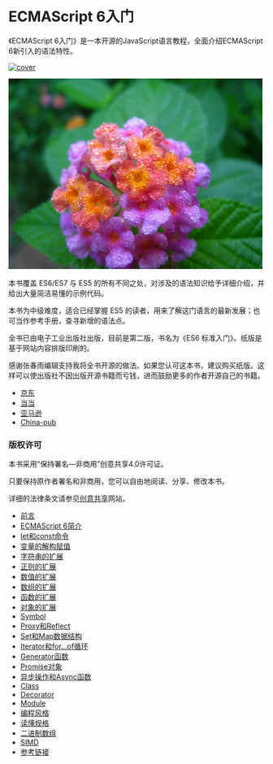 # ECMAScript 6入门

《ECMAScript 6入门》是一本开源的JavaScript语言教程，全面介绍ECMAScript 6新引入的语法特性。

[![cover](/images/cover_thumbnail.jpg)](../images/cover-2nd.jpg)

[![flower](images/IMG_8807.jpg)](/images/cover-2nd.jpg)

本书覆盖 ES6/ES7 与 ES5 的所有不同之处，对涉及的语法知识给予详细介绍，并给出大量简洁易懂的示例代码。

本书为中级难度，适合已经掌握 ES5 的读者，用来了解这门语言的最新发展；也可当作参考手册，查寻新增的语法点。

全书已由电子工业出版社出版，目前是第二版，书名为《ES6 标准入门》。纸版是基于网站内容排版印刷的。

感谢张春雨编辑支持我将全书开源的做法。如果您认可这本书，建议购买纸版。这样可以使出版社不因出版开源书籍而亏钱，进而鼓励更多的作者开源自己的书籍。

- [京东](http://item.jd.com/11849235.html)
- [当当](http://product.dangdang.com/23840431.html)
- [亚马逊](http://www.amazon.cn/ES6-%E6%A0%87%E5%87%86%E5%85%A5%E9%97%A8-%E9%98%AE%E4%B8%80%E5%B3%B0/dp/B01A18WWAG/)
- [China-pub](http://product.china-pub.com/4904712)

### 版权许可

本书采用“保持署名—非商用”创意共享4.0许可证。

只要保持原作者署名和非商用，您可以自由地阅读、分享、修改本书。

详细的法律条文请参见[创意共享](http://creativecommons.org/licenses/by-nc/4.0/)网站。
- [前言](?file=README.md)
- [ECMAScript 6简介](?file=docs/intro.md)
- [let和const命令](?file=/docs/let.md)
- [变量的解构赋值](?file=docs/destructuring.md)
- [字符串的扩展](?file=docs/string.md)
- [正则的扩展](?file=docs/regex.md)
- [数值的扩展](?file=docs/number.md)
- [数组的扩展](?file=docs/array.md)
- [函数的扩展](?file=docs/function.md)
- [对象的扩展](?file=docs/object.md)
- [Symbol](?file=docs/symbol.md)
- [Proxy和Reflect](?file=docs/proxy.md)
- [Set和Map数据结构](?file=docs/set-map.md)
- [Iterator和for...of循环](?file=docs/iterator.md)
- [Generator函数](?file=docs/generator.md)
- [Promise对象](?file=docs/promise.md)
- [异步操作和Async函数](?file=docs/async.md)
- [Class](?file=docs/class.md)
- [Decorator](?file=docs/decorator.md)
- [Module](?file=docs/module.md)
- [编程风格](?file=docs/style.md)
- [读懂规格](?file=docs/spec.md)
- [二进制数组](?file=docs/arraybuffer.md)
- [SIMD](?file=docs/simd.md)
- [参考链接](?file=docs/reference.md)